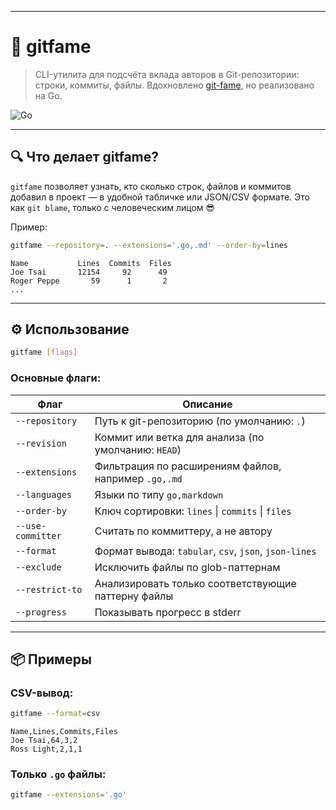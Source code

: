 
---

# 🧠 gitfame

> CLI-утилита для подсчёта вклада авторов в Git-репозитории: строки, коммиты, файлы.
> Вдохновлено [git-fame](https://github.com/casperdcl/git-fame), но реализовано на Go.

![Go](https://img.shields.io/badge/Go-1.21+-00ADD8?logo=go)

---

## 🔍 Что делает gitfame?

`gitfame` позволяет узнать, кто сколько строк, файлов и коммитов добавил в проект — в удобной табличке или JSON/CSV формате.
Это как `git blame`, только с человеческим лицом 😎

Пример:

```bash
gitfame --repository=. --extensions='.go,.md' --order-by=lines
```

```
Name           Lines  Commits  Files
Joe Tsai       12154     92      49
Roger Peppe       59      1       2
...
```

---

## ⚙️ Использование

```bash
gitfame [flags]
```

### Основные флаги:

| Флаг              | Описание                                              |
| ----------------- | ----------------------------------------------------- |
| `--repository`    | Путь к git-репозиторию (по умолчанию: `.`)            |
| `--revision`      | Коммит или ветка для анализа (по умолчанию: `HEAD`)   |
| `--extensions`    | Фильтрация по расширениям файлов, например `.go,.md`  |
| `--languages`     | Языки по типу `go,markdown`                           |
| `--order-by`      | Ключ сортировки: `lines` \| `commits` \| `files`      |
| `--use-committer` | Считать по коммиттеру, а не автору                    |
| `--format`        | Формат вывода: `tabular`, `csv`, `json`, `json-lines` |
| `--exclude`       | Исключить файлы по glob-паттернам                     |
| `--restrict-to`   | Анализировать только соответствующие паттерну файлы   |
| `--progress`      | Показывать прогресс в stderr                          |

---

## 📦 Примеры

### CSV-вывод:

```bash
gitfame --format=csv
```

```csv
Name,Lines,Commits,Files
Joe Tsai,64,3,2
Ross Light,2,1,1
```

### Только `.go` файлы:

```bash
gitfame --extensions='.go'
```

